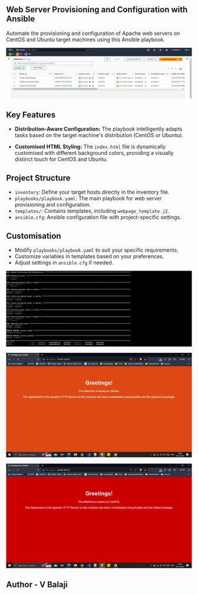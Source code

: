 ## Web Server Provisioning and Configuration with Ansible

Automate the provisioning and configuration of Apache web servers on CentOS and Ubuntu target machines using this Ansible playbook.

![nodes](/img/Ansible_nodes.JPG)

## Key Features

- **Distribution-Aware Configuration:** The playbook intelligently adapts tasks based on the target machine's distribution (CentOS or Ubuntu).
  
- **Customised HTML Styling:** The `index.html` file is dynamically customised with different background colors, providing a visually distinct touch for CentOS and Ubuntu.

## Project Structure

- `inventory`: Define your target hosts directly in the inventory file.
- `playbooks/playbook.yaml`: The main playbook for web server provisioning and configuration.
- `templates/`: Contains templates, including `webpage_template.j2`.
- `ansible.cfg`: Ansible configuration file with project-specific settings.

## Customisation

- Modify `playbooks/playbook.yaml` to suit your specific requirements.
- Customize variables in templates based on your preferences.
- Adjust settings in `ansible.cfg` if needed.

![playoutput](/img/play.JPG)

![ubuntu_output](/img/ubuntu.JPG)

![centos_output](/img/centos.JPG)

## Author - V Balaji


